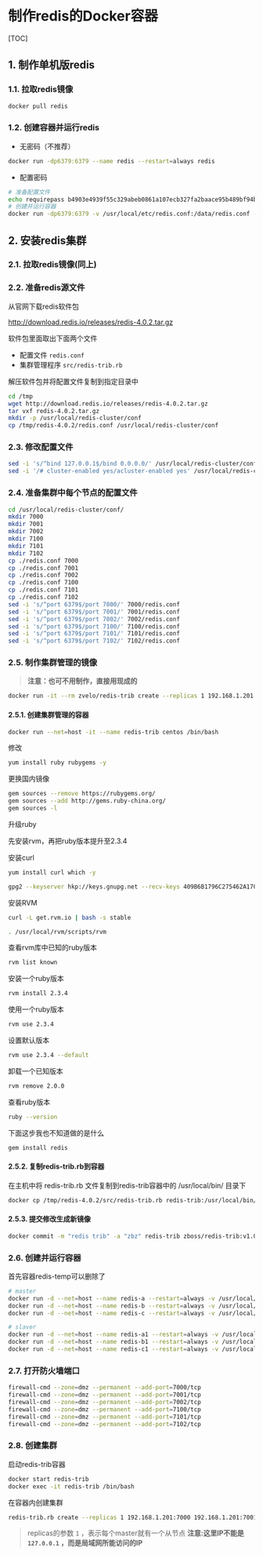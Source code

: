 # 制作redis的Docker容器

[TOC]

## 1. 制作单机版redis

### 1.1. 拉取redis镜像

```sh
docker pull redis
```

### 1.2. 创建容器并运行redis

- 无密码（不推荐）

```sh
docker run -dp6379:6379 --name redis --restart=always redis
```

- 配置密码

```sh
# 准备配置文件
echo requirepass b4903e4939f55c329abeb0861a107ecb327fa2baace95b489bf94b36f0c501f71e07e93d22b25f17bd63abb5c69b1a6318cf834f0ec4511595deaa6d52986288 >> /usr/local/etc/redis.conf
# 创建并运行容器
docker run -dp6379:6379 -v /usr/local/etc/redis.conf:/data/redis.conf --name redis --restart=always redis redis.conf
```

## 2. 安装redis集群

### 2.1. 拉取redis镜像(同上)


### 2.2. 准备redis源文件

从官网下载redis软件包

http://download.redis.io/releases/redis-4.0.2.tar.gz

软件包里面取出下面两个文件

- 配置文件 ```redis.conf```
- 集群管理程序 ```src/redis-trib.rb```

解压软件包并将配置文件复制到指定目录中

```sh
cd /tmp
wget http://download.redis.io/releases/redis-4.0.2.tar.gz
tar vxf redis-4.0.2.tar.gz
mkdir -p /usr/local/redis-cluster/conf
cp /tmp/redis-4.0.2/redis.conf /usr/local/redis-cluster/conf
```

### 2.3. 修改配置文件

```sh
sed -i 's/^bind 127.0.0.1$/bind 0.0.0.0/' /usr/local/redis-cluster/conf/redis.conf
sed -i '/# cluster-enabled yes/acluster-enabled yes' /usr/local/redis-cluster/conf/redis.conf
```

### 2.4. 准备集群中每个节点的配置文件

```sh
cd /usr/local/redis-cluster/conf/
mkdir 7000
mkdir 7001
mkdir 7002
mkdir 7100
mkdir 7101
mkdir 7102
cp ./redis.conf 7000
cp ./redis.conf 7001
cp ./redis.conf 7002
cp ./redis.conf 7100
cp ./redis.conf 7101
cp ./redis.conf 7102
sed -i 's/^port 6379$/port 7000/' 7000/redis.conf
sed -i 's/^port 6379$/port 7001/' 7001/redis.conf
sed -i 's/^port 6379$/port 7002/' 7002/redis.conf
sed -i 's/^port 6379$/port 7100/' 7100/redis.conf
sed -i 's/^port 6379$/port 7101/' 7101/redis.conf
sed -i 's/^port 6379$/port 7102/' 7102/redis.conf
```

### 2.5. 制作集群管理的镜像

> **注意：也可不用制作，直接用现成的**

```sh
docker run -it --rm zvelo/redis-trib create --replicas 1 192.168.1.201:7000 192.168.1.201:7001 192.168.1.201:7002 192.168.1.201:7100 192.168.1.201:7101 192.168.1.201:7102
```

#### 2.5.1. 创建集群管理的容器

```sh
docker run --net=host -it --name redis-trib centos /bin/bash
```

修改

```sh
yum install ruby rubygems -y
```

更换国内镜像

```sh
gem sources --remove https://rubygems.org/
gem sources --add http://gems.ruby-china.org/
gem sources -l
```

升级ruby

先安装rvm，再把ruby版本提升至2.3.4

安装curl

```sh
yum install curl which -y
```

```sh
gpg2 --keyserver hkp://keys.gnupg.net --recv-keys 409B6B1796C275462A1703113804BB82D39DC0E3
```

安装RVM

```sh
curl -L get.rvm.io | bash -s stable
```

```sh
. /usr/local/rvm/scripts/rvm
```

查看rvm库中已知的ruby版本

```sh
rvm list known
```

安装一个ruby版本

```sh
rvm install 2.3.4
```

使用一个ruby版本

```sh
rvm use 2.3.4
```

设置默认版本

```sh
rvm use 2.3.4 --default
```

卸载一个已知版本

```sh
rvm remove 2.0.0
```

查看ruby版本

```sh
ruby --version
```

下面这步我也不知道做的是什么

```sh
gem install redis
```

#### 2.5.2. 复制redis-trib.rb到容器

在主机中将 redis-trib.rb 文件复制到redis-trib容器中的 /usr/local/bin/ 目录下

```sh
docker cp /tmp/redis-4.0.2/src/redis-trib.rb redis-trib:/usr/local/bin/
```

#### 2.5.3. 提交修改生成新镜像

```sh
docker commit -m "redis trib" -a "zbz" redis-trib zboss/redis-trib:v1.0.0
```

### 2.6. 创建并运行容器

首先容器redis-temp可以删除了

```sh
# master
docker run -d --net=host --name redis-a --restart=always -v /usr/local/redis-cluster/conf/7000:/usr/local/redis/conf redis /usr/local/redis/conf/redis.conf
docker run -d --net=host --name redis-b --restart=always -v /usr/local/redis-cluster/conf/7001:/usr/local/redis/conf redis /usr/local/redis/conf/redis.conf
docker run -d --net=host --name redis-c --restart=always -v /usr/local/redis-cluster/conf/7002:/usr/local/redis/conf redis /usr/local/redis/conf/redis.conf

# slaver
docker run -d --net=host --name redis-a1 --restart=always -v /usr/local/redis-cluster/conf/7100:/usr/local/redis/conf redis /usr/local/redis/conf/redis.conf
docker run -d --net=host --name redis-b1 --restart=always -v /usr/local/redis-cluster/conf/7101:/usr/local/redis/conf redis /usr/local/redis/conf/redis.conf
docker run -d --net=host --name redis-c1 --restart=always -v /usr/local/redis-cluster/conf/7102:/usr/local/redis/conf redis /usr/local/redis/conf/redis.conf
```

### 2.7. 打开防火墙端口

```sh
firewall-cmd --zone=dmz --permanent --add-port=7000/tcp
firewall-cmd --zone=dmz --permanent --add-port=7001/tcp
firewall-cmd --zone=dmz --permanent --add-port=7002/tcp
firewall-cmd --zone=dmz --permanent --add-port=7100/tcp
firewall-cmd --zone=dmz --permanent --add-port=7101/tcp
firewall-cmd --zone=dmz --permanent --add-port=7102/tcp
```

### 2.8. 创建集群

启动redis-trib容器

```sh
docker start redis-trib
docker exec -it redis-trib /bin/bash
```

在容器内创建集群

```sh
redis-trib.rb create --replicas 1 192.168.1.201:7000 192.168.1.201:7001 192.168.1.201:7002 192.168.1.201:7100 192.168.1.201:7101 192.168.1.201:7102
```

> replicas的参数 ```1``` ，表示每个master就有一个从节点
> **注意:这里IP不能是 ```127.0.0.1``` ，而是局域网所能访问的IP**
